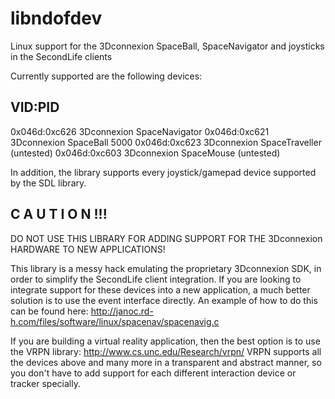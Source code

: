 libndofdev
==========

Linux support for the 3Dconnexion SpaceBall, SpaceNavigator and joysticks in the SecondLife clients

Currently supported are the following devices:

VID:PID
-------
0x046d:0xc626   3Dconnexion SpaceNavigator
0x046d:0xc621   3Dconnexion SpaceBall 5000
0x046d:0xc623   3Dconnexion SpaceTraveller (untested)
0x046d:0xc603   3Dconnexion SpaceMouse (untested)

In addition, the library supports every joystick/gamepad device supported by the SDL library.


C A U T I O N !!!
-----------------

DO NOT USE THIS LIBRARY FOR ADDING SUPPORT FOR THE 3Dconnexion HARDWARE TO NEW APPLICATIONS!

This library is a messy hack emulating the proprietary 3Dconnexion SDK, in order to simplify the SecondLife 
client integration. If you are looking to integrate support for these devices into a new application, 
a much better solution is to use the event interface directly. An example of how to do this can be found
here: 
http://janoc.rd-h.com/files/software/linux/spacenav/spacenavig.c

If you are building a virtual reality application, then the best option is to use the VRPN library: 
http://www.cs.unc.edu/Research/vrpn/
VRPN supports all the devices above and many more in a transparent and abstract manner, so you don't have 
to add support for each different interaction device or tracker specially. 


